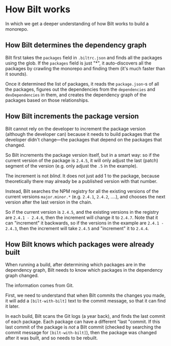 <!-- markdownlint-disable MD033 -->
# How Bilt works

In which we get a deeper understanding of how Bilt works to build a monorepo.

## How Bilt determines the dependency graph

Bilt first takes the `packages` field in `.biltrc.json` and finds all the packages using the glob.
If the `packages` field is just "*", it auto-discovers all the packages by crawling the monorepo and
finding them (it's much faster than it sounds).

Once it determined the list of packages, it reads the `package.json`-s of all the packages, figures
out the dependencies from the `dependencies` and `devDependencies` in them,
and creates the dependency graph of the packages based on those relationships.

## <a name="version-increment-how"></a>How Bilt increments the package version

Bilt cannot rely on the developer to increment the package version (although the developer can)
because it needs to build packages that the developer didn't change—the packages that depend on the
packages that changed.

So Bilt increments the package version itself, but in a smart way: so if the current version of
the package is `2.4.5`, it will only adjust the last (patch) segment of
the version (e.g. only adjust the `.5` in the example).

The increment is not _blind_. It does not just add 1 to the package, because theoretically there
may already be a published version with that number.

Instead, Bilt searches the NPM registry for all the existing versions of the current versions
`major.minor.*` (e.g. `2.4.1`, `2.4.2`, ....), and chooses the next version after the last version
in the chain.

So if the current version is `2.4.5`, and the existing versions in the registry are
`2.4.1 - 2.4.6`, then the increment will change it to `2.4.7`. Note that it can "increment" it
backwards, so if the versions in the example are `2.4.1 - 2.4.3`, then the increment
will take `2.4.5` and "increment" it to `2.4.4`.

## <a name="packages-built-how"></a>How Bilt knows which packages were already built

When running a build, after determining which packages are in the dependency graph,
Bilt needs to know which packages in the dependency graph changed.

The information comes from Git.

First, we need to understand that when Bilt commits the changes you made, it will add
a `[bilt-with-bilt]` text to the commit message, so that it can find it later.

In each build, Bilt scans the Git logs (a year back), and finds the last
commit of each package. Each package can have a different "last "commit. If this last
commit of the package is _not_ a Bilt commit
(checked by searching the commit message for `[bilt-with-bilt]`), then the package was changed
after it was built, and so needs to be rebuilt.
